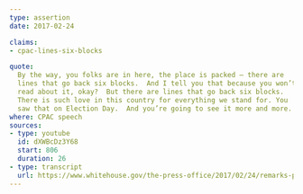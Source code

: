 ```yaml
---
type: assertion
date: 2017-02-24

claims:
- cpac-lines-six-blocks

quote:
  By the way, you folks are in here, the place is packed — there are
  lines that go back six blocks.  And I tell you that because you won’t
  read about it, okay?  But there are lines that go back six blocks.
  There is such love in this country for everything we stand for. You
  saw that on Election Day.  And you’re going to see it more and more.
where: CPAC speech
sources:
- type: youtube
  id: dXWBcDz3Y68
  start: 806
  duration: 26
- type: transcript
  url: https://www.whitehouse.gov/the-press-office/2017/02/24/remarks-president-trump-conservative-political-action-conference
---
```

